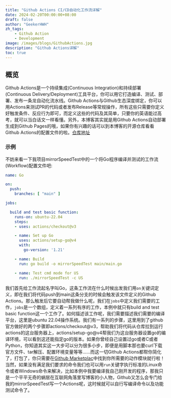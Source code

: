 ```yaml
---
title: "Github Actions CI/CD自动化工作流详解"
date: 2024-02-20T00:00:00+08:00
draft: false
author: "GeekerHWH"
zh_tags:
    - Github Action
    - Development
image: /images/blogs/GithubActions.jpg
description: "Github Actions详解"
toc: true
---
```


## 概览
Github Actions是一个持续集成(Continuous Integration)和持续部署(Continuous Delivery/Deployment)工具平台，你可以用它打造编译、测试、部署、发布一条龙自动化流水线。Github Actions与Github生态深度绑定，你可以用Actions来测试PR的代码或者发布Release等常规操作，所有这些只需要你定义好触发条件、反应行为即可，而定义这些的代码及其简单，只要你的英语能过高考，就可以当白话文一样看懂。另外，本博客其实就是用Github Actions自动部署生成到Github Pages的哦，如果你有兴趣的话可以到本博客的开源仓库看看Github Actions的配置文件的啦。[仓库地址](https://github.com/GeekerHWH/GeekerHWH.github.io)

### 示例
不妨来看一下我项目mirrorSpeedTest中的一个将Go程序编译并测试的工作流(Workflow)配置文件吧:
```yml
name: Go

on:
  push:
    branches: [ "main" ]

jobs:

  build and test basic function:
    runs-on: ubuntu-22.04
    steps:
    - uses: actions/checkout@v3

    - name: Set up Go
      uses: actions/setup-go@v4
      with:
        go-version: '1.21'

    - name: Build
      run: go build -o mirrorSpeedTest main/main.go

    - name: Test cmd mode for US
      run: ./mirrorSpeedTest -c US
```
我们首先给工作流起名字叫Go，这条工作流在什么时候出发我们用`on`关键词定义，即在我们将代码push到main这条分支的时候会触发该文件定义的Github Actions。那么触发后它要自动帮我做什么呢，我们在`jobs`中定义我们需要的工作，`jobs`是一个数组，定义着一系列有序的工作，本例中就只有build and test basic function这一个工作了。如何描述该工作呢，我们需要描述我们需要的编译平台，这里是ubuntu 22.04操作系统。我们有一系列的步骤，这里用到了github官方做好的两个步骤即actions/checkout@v3，帮助我们将代码从仓库拉到运行actions的这台服务器上，actions/setup-go@v4帮我们为这台服务器设置go的编译环境，可以看到这还能指定go的版本。如果你曾经自己设置过go或者C或者Python，你知道其实这一大步可以分为很多小步，即便是用脚本那也要curl下载官方文件、tar解压、配置环境变量等等......而这一切Github Actions都帮你简化了，打包了，你只需要在[Github Marketplac](https://github.com/marketplace)中找到你所需要的动作模块就行啦！
当然，如果没有满足我们要求的命令我们也可以用`run`关键字执行标准的Linux命令或者Windows命令来解决，比如本例中我要编译我自己刚开发的程序，那我只是一个平平无奇的蜗居在互联网角落里写博客的小人物，Github又怎么会专门给我的mirrorSpeedTest写一个Actions呢，这时候就可以自行写编译命令以及功能测试命令了。